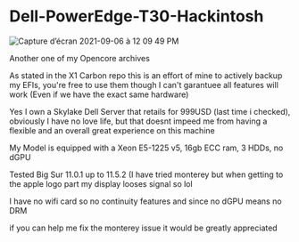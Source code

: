 # Dell-PowerEdge-T30-Hackintosh
![Capture d’écran 2021-09-06 à 12 09 49 PM](https://user-images.githubusercontent.com/76212533/132251588-ee22b022-3e5a-4df9-98f5-b292feb06e38.png)

Another one of my Opencore archives

As stated in the X1 Carbon repo this is an effort of mine to actively backup my EFIs, you're free to use them though I can't garantuee all features will work (Even if we have the exact same hardware)

Yes I own a Skylake Dell Server that retails for 999USD (last time i checked), obviously I have no love life, but that doesnt impeed me from having a flexible and an overall great experience on this machine 

My Model is equipped with a Xeon E5-1225 v5, 16gb ECC ram, 3 HDDs, no dGPU

Tested Big Sur 11.0.1 up to 11.5.2 (I have tried monterey but when getting to the apple logo part my display looses signal so lol

I have no wifi card so no continuity features and since no dGPU means no DRM

if you can help me fix the monterey issue it would be greatly appreciated
